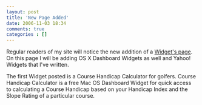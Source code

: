 ```yaml
---
layout: post
title: 'New Page Added'
date: 2006-11-03 18:34
comments: true
categories : []
---  
```


Regular readers of my site will notice the new addition of a <a href="http://fusion94.org/blog/widgets/">Widget's page</a>. On this page I will be adding OS X Dashboard Widgets as well and Yahoo! Widgets that I've written.

The first Widget posted is a Course Handicap Calculator for golfers. Course Handicap Calculator is a free Mac OS Dashboard Widget for quick access to calculating a Course Handicap based on your Handicap Index and the Slope Rating of a particular course.

